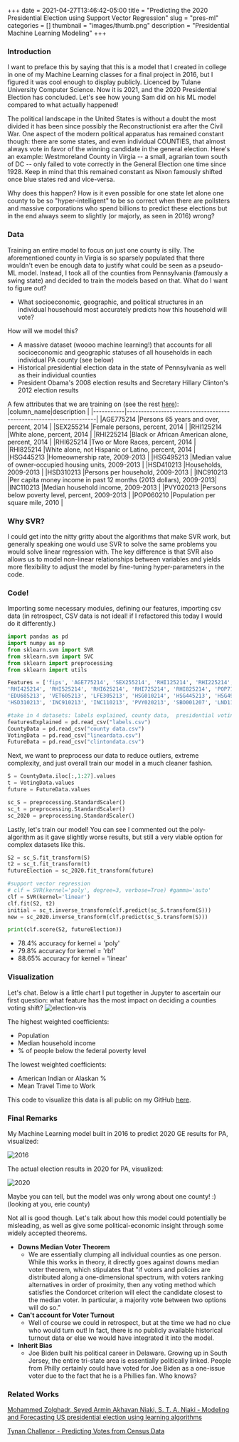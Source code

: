 +++ 
date = 2021-04-27T13:46:42-05:00
title = "Predicting the 2020 Presidential Election using Support Vector Regression"
slug = "pres-ml"
categories = []
thumbnail = "images/thumb.png"
description = "Presidential Machine Learning Modeling"
+++

### Introduction
I want to preface this by saying that this is a model that I created in college in one of my Machine Learning classes for a final project in 2016, but I figured it was cool enough to display publicly. Licenced by Tulane University Computer Science.
Now it is 2021, and the 2020 Presidential Election has concluded. Let's see how young Sam did on his ML model compared to what actually happened!

The political landscape in the United States is without a doubt the most divided it has been since possibly the Reconstructionist era after the Civil War. One aspect of the modern political apparatus has remained constant though: there are some states, and even individual COUNTIES, that almost always vote in favor of the winning candidate in the general election. Here's an example: Westmoreland County in Virgia -- a small, agrarian town south of DC -- only failed to vote correctly in the General Election one time since 1928. Keep in mind that this remained constant as Nixon famously shifted once blue states red and vice-versa.

Why does this happen? How is it even possible for one state let alone one county to be so "hyper-intelligent" to be so correct when there are pollsters and massive corporations who spend billions to predict these elections but in the end always seem to slightly (or majorly, as seen in 2016) wrong?

### Data
Training an entire model to focus on just one county is silly. The aforementioned county in Virgia is so sparsely populated that there wouldn't even be enough data to justify what could be seen as a pseudo-ML model.
Instead, I took all of the counties from Pennsylvania (famously a swing state) and decided to train the models based on that.
What do I want to figure out?
- What socioeconomic, geographic, and political structures in an individual househould most accurately predicts how this household will vote?

How will we model this?
- A massive dataset (woooo machine learning!) that accounts for all socioeconomic and geographic statuses of all households in each individual PA county (see below)
- Historical presidential election data in the state of Pennsylvania as well as their individual counties
- President Obama's 2008 election results and Secretary Hillary Clinton's 2012 election results

A few attributes that we are training on (see the rest [here](https://github.com/k0ley/Projects/tree/master/Machine%20Learning/President%20Model)):
|column_name|description                                                        |
|-----------|-------------------------------------------------------------------|
|AGE775214  |Persons 65 years and over, percent, 2014                           |
|SEX255214  |Female persons, percent, 2014                                      |
|RHI125214  |White alone, percent, 2014                                         |
|RHI225214  |Black or African American alone, percent, 2014                     |
|RHI625214  |Two or More Races, percent, 2014                                   |
|RHI825214  |White alone, not Hispanic or Latino, percent, 2014                 |
|HSG445213  |Homeownership rate, 2009-2013                                      |
|HSG495213  |Median value of owner-occupied housing units, 2009-2013            |
|HSD410213  |Households, 2009-2013                                              |
|HSD310213  |Persons per household, 2009-2013                                   |
|INC910213  |Per capita money income in past 12 months (2013 dollars), 2009-2013|
|INC110213  |Median household income, 2009-2013                                 |
|PVY020213  |Persons below poverty level, percent, 2009-2013                    |
|POP060210  |Population per square mile, 2010                                   |

### Why SVR?
I could get into the nitty gritty about the algorithms that make SVR work, but generally speaking one would use SVR to solve the same problems you would solve linear regression with. The key difference is that SVR also allows us to model non-linear relationships between variables and yields more flexibility to adjust the model by fine-tuning hyper-parameters in the code.



### Code!
Importing some necessary modules, defining our features, importing csv data (in retrospect, CSV data is not ideal! if I refactored this today I would do it differently.)
```python
import pandas as pd
import numpy as np
from sklearn.svm import SVR
from sklearn.svm import SVC
from sklearn import preprocessing
from sklearn import utils

Features = ['fips', 'AGE775214', 'SEX255214', 'RHI125214', 'RHI225214', 'RHI325214',
'RHI425214', 'RHI525214', 'RHI625214', 'RHI725214', 'RHI825214', 'POP715213', 'POP645213',
'EDU685213', 'VET605213', 'LFE305213', 'HSG010214', 'HSG445213', 'HSG495213', 'HSD410213',
'HSD310213', 'INC910213', 'INC110213', 'PVY020213', 'SBO001207', 'LND110210', 'POP060210']

#take in 4 datasets: labels explained, county data,  presidential voting data in 2012, and voting data in 2016
featuresExplained = pd.read_csv("labels.csv")
CountyData = pd.read_csv("county data.csv")
VotingData = pd.read_csv("lineardata.csv")
FutureData = pd.read_csv("clintondata.csv")
```

Next, we want to preprocess our data to reduce outliers, extreme complexity, and just overall train our model in a much cleaner fashion.
```python
S = CountyData.iloc[:,1:27].values
t = VotingData.values
future = FutureData.values

sc_S = preprocessing.StandardScaler()
sc_t = preprocessing.StandardScaler()
sc_2020 = preprocessing.StandardScaler()
```

Lastly, let's train our model! You can see I commented out the poly-algorithm as it gave slightly worse results, but still a very viable option for complex datasets like this.
```python
S2 = sc_S.fit_transform(S)
t2 = sc_t.fit_transform(t)
futureElection = sc_2020.fit_transform(future)

#support vector regression
# clf = SVR(kernel='poly', degree=3, verbose=True) #gamma='auto'
clf = SVR(kernel='linear')
clf.fit(S2, t2)
initial = sc_t.inverse_transform(clf.predict(sc_S.transform(S)))
new = sc_2020.inverse_transform(clf.predict(sc_S.transform(S)))

print(clf.score(S2, futureElection))
```

- 78.4% accuracy for kernel = 'poly'
- 79.8% accuracy for kernel = 'rbf'
- 88.65% accuracy for kernel = 'linear'

### Visualization

Let's chat. Below is a little chart I put together in Jupyter to ascertain our first question: what feature has the most impact on deciding a counties voting shift?
![election-vis](/images/projects/election-ml/chart.png)

The highest weighted coefficients:
- Population
- Median household income
- % of people below the federal poverty level

The lowest weighted coefficients:
- American Indian or Alaskan %
- Mean Travel Time to Work

This code to visualize this data is all public on my GitHub [here](https://github.com/k0ley).

### Final Remarks

My Machine Learning model built in 2016 to predict 2020 GE results for PA, visualized:

![2016](/images/projects/election-ml/2016.png)

The actual election results in 2020 for PA, visualized:

![2020](/images/projects/election-ml/2020.png)


Maybe you can tell, but the model was only wrong about one county! :) (looking at you, erie county)

Not all is good though. Let's talk about how this model could potentially be misleading, as well as give some political-economic insight through some widely accepted theorems.
- **Downs Median Voter Theorem**
    - We are essentially clumping all individual counties as one person. While this works in theory, it directly goes against downs median voter theorem, which stipulates that "if voters and policies are distributed along a one-dimensional spectrum, with voters ranking alternatives in order of proximity, then any voting method which satisfies the Condorcet criterion will elect the candidate closest to the median voter. In particular, a majority vote between two options will do so."
- **Can't account for Voter Turnout**
	- Well of course we could in retrospect, but at the time we had no clue who would turn out! In fact, there is no publicly available historical turnout data or else we would have integrated it into the model.
- **Inherit Bias**
	- Joe Biden built his political career in Delaware. Growing up in South Jersey, the entire tri-state area is essentially politically linked. People from Philly certainly could have voted for Joe Biden as a one-issue voter due to the fact that he is a Phillies fan. Who knows?

### Related Works
[Mohammed Zolghadr, Seyed Armin Akhavan Niaki, S. T. A. Niaki - Modeling and Forecasting US presidential election using learning algorithms](https://www.researchgate.net/publication/319617652_Modeling_and_Forecasting_US_Presidential_Election_Using_Learning_Algorithms)

[Tynan Challenor - Predicting Votes from Census Data](http://cs229.stanford.edu/proj2017/final-reports/5232542.pdf)

